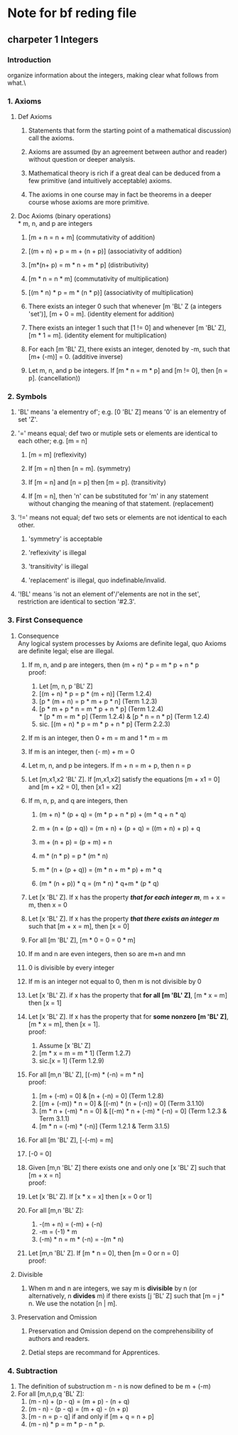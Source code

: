 # Note for bf reding file
## charpeter 1 Integers
### Introduction
organize information about the integers, making clear what follows from what.\
### 1. Axioms
1. Def Axioms 
    1. Statements that form the starting point of a mathematical discussion) call the axioms.
   
    2. Axioms are assumed (by an agreement between author and reader) without question or deeper analysis.
    3. Mathematical theory is rich if a great deal can be deduced from a few primitive (and intuitively acceptable) axioms.
    4. The axioms in one course may in fact be theorems in a deeper course whose axioms are more primitive.
2. Doc Axioms (binary operations)   
\* m, n, and p are integers   
    1. [m + n = n + m] (commutativity of addition)
        
    2. [(m + n) + p = m + (n + p)] (associativity of addition)
    3. [m*(n+ p) = m * n + m * p] (distributivity)
    4. [m * n = n * m] (commutativity of multiplication)
    5. [(m * n) * p = m * (n * p)] (associativity of multiplication)
    6. There exists an integer 0 such that whenever [m 'BL' Z (a integers 'set')], [m + 0 = m]. (identity element for addition)
    7. There exists an integer 1 such that [1 != 0] and whenever [m 'BL' Z], [m * 1 = m]. (identity element for multiplication)
    8. For each [m 'BL' Z], there exists an integer, denoted by -m, such that [m+ (-m)] = 0. (additive inverse)
    9. Let m, n, and p be integers. If [m * n = m * p] and [m != 0], then [n = p]. (cancellation))
### 2. Symbols
1. 'BL' means 'a elementry of'; e.g. [0 'BL' Z] means '0' is an elementry of set 'Z'. 
2. '=' means equal; def two or mutiple sets or elements are identical to each other; e.g. [m = n]  
    1. [m = m] (reflexivity)
   
    2. If [m = n] then [n = m]. (symmetry)
    3. If [m = n] and [n = p] then [m = p]. (transitivity)
    4. If [m = n], then 'n' can be substituted for 'm' in any statement without changing the meaning of that statement. (replacement)
3. '!=' means not equal; def two sets or elements are not identical to each other. 
    1. 'symmetry' is acceptable
   
    2. 'reflexivity' is illegal
    3. 'transitivity' is illegal
    4. 'replacement' is illegal, quo indefinable/invalid.
 
4. '!BL' means 'is not an element of'/'elements are not in the set', restriction are identical to section '#2.3'.   
### 3. First Consequence
1. Consequence  
Any logical system processes by Axioms are definite legal, quo Axioms are definite legal; else are illegal. 

    1. If m, n, and p are integers, then (m + n) * p = m * p + n * p  
proof:
        1. Let [m, n, p 'BL' Z]
        2. [(m + n) * p = p * (m + n)] (Term 1.2.4)
        3. [p * (m + n) = p * m + p * n] (Term 1.2.3)
        4. [p * m + p * n = m * p + n * p] (Term 1.2.4)  
        \* [p * m = m * p] (Term 1.2.4) & [p * n = n * p] (Term 1.2.4)
        1. sic. [(m + n) * p = m * p + n * p] (Term 2.2.3)
    3. If m is an integer, then 0 + m = m and 1 * m = m
     
    4. If m is an integer, then (- m) + m = 0
    5. Let m, n, and p be integers. If m + n = m + p, then n = p
    6. Let [m,x1,x2 'BL' Z]. If [m,x1,x2] satisfy the equations [m + x1 = 0] and [m + x2 = 0], then [x1 = x2]
    7. If m, n, p, and q are integers, then
        1. (m + n) * (p + q) = (m * p + n * p) + (m * q + n * q)
   
        2. m + (n + (p + q)) = (m + n) + (p + q) = ((m + n) + p) + q
        3. m + (n + p) = (p + m) + n
        4. m * (n * p) = p * (m * n)
        5. m * (n + (p + q)) = (m * n + m * p) + m * q
        6. (m * (n + p)) * q = (m * n) * q+m * (p * q)
    8. Let [x 'BL' Z]. If x has the property ***that for each integer m***, m + x = m, then x = 0
    9. Let [x 'BL' Z]. If x has the property ***that there exists an integer m*** such that [m + x = m], then [x = 0]
    10. For all [m 'BL' Z], [m * 0 = 0 = 0 * m]
    11. If m and n are even integers, then so are m+n and mn
    12. 0 is divisible by every integer
    13. If m is an integer not equal to 0, then m is not divisible by 0
    14. Let [x 'BL' Z]. if x has the property that **for all [m 'BL' Z]**, [m * x = m] then [x = 1] 
    15. Let [x 'BL' Z]. If x has the property that for **some nonzero [m 'BL' Z]**, [m * x = m], then [x = 1].  
    proof:
        1. Assume [x 'BL' Z]
        2. [m * x = m = m * 1] (Term 1.2.7) 
        3. sic.[x = 1] (Term 1.2.9)
    16. For all [m,n 'BL' Z], [(-m) * (-n) = m * n]  
    proof:
        1. [m + (-m) = 0] & [n + (-n) = 0] (Term 1.2.8)
        2. [(m + (-m)) * n = 0] & [(-m) * (n + (-n)) = 0] (Term 3.1.10)
        3. [m * n + (-m) * n = 0] & [(-m) * n + (-m) * (-n) = 0] (Term 1.2.3 & Term 3.1.1)
        4. [m * n = (-m) * (-n)] (Term 1.2.1 & Term 3.1.5) 
    17. For all [m 'BL' Z], [-(-m) = m]
    18. [-0 = 0]
    19. Given [m,n 'BL' Z] there exists one and only one [x 'BL' Z] such that [m + x = n]  
    proof:
    20. Let [x 'BL' Z]. If [x * x = x] then [x = 0 or 1]
    21. For all [m,n 'BL' Z]:
        1. -(m + n) = (-m) + (-n)
        2. -m = (-1) * m
        3. (-m) * n = m * (-n) = -(m * n)
    22. Let [m,n 'BL' Z]. If [m * n = 0], then [m = 0 or n = 0]  
    proof:
2. Divisible
    1. When m and n are integers, we say m is **divisible** by n (or alternatively, n **divides** m) if there exists [j 'BL' Z] such that [m = j * n. We use the notation [n | m]. 
3. Preservation and Omission
    1. Preservation and Omission depend on the comprehensibility of authors and readers.
    
    2. Detial steps are recommand for Apprentices.
### 4. Subtraction
1. The definition of substruction
   m - n is now defined to be m + (-m)
2. For all [m,n,p,q 'BL' Z]:
    1. (m - n) + (p - q) = (m + p) - (n + q)
    2. (m - n) - (p - q) = (m + q) - (n + p)
    3. [m - n = p - q] if and only if [m + q = n + p] 
    4. (m - n) * p = m * p - n * p.


